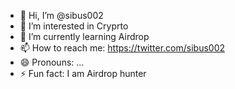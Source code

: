 - 👋 Hi, I’m @sibus002
- 👀 I’m interested in Cryprto
- 🌱 I’m currently learning Airdrop
- 📫 How to reach me: https://twitter.com/sibus002
- 😄 Pronouns: ...
- ⚡ Fun fact: I am Airdrop hunter

<!---
sibus002/sibus002 is a ✨ special ✨ repository because its `README.md` (this file) appears on your GitHub profile.
You can click the Preview link to take a look at your changes.
--->
